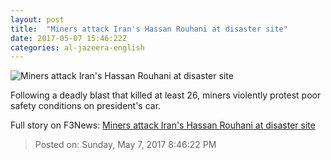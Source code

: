 ```yaml
---
layout: post
title:  "Miners attack Iran's Hassan Rouhani at disaster site"
date: 2017-05-07 15:46:22Z
categories: al-jazeera-english
---
```


![Miners attack Iran's Hassan Rouhani at disaster site](http://www.aljazeera.com/mritems/Images/2017/5/7/c923af60d8fe44238db8afc3bf0cbaf9_18.jpg)

Following a deadly blast that killed at least 26, miners violently protest poor safety conditions on president's car.


Full story on F3News: [Miners attack Iran's Hassan Rouhani at disaster site](http://www.f3nws.com/n/PZKhbH)

> Posted on: Sunday, May 7, 2017 8:46:22 PM
